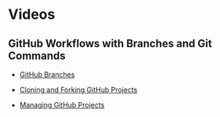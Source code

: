 # Videos

## GitHub Workflows with Branches and Git Commands

- [GitHub Branches](https://d3c33hcgiwev3.cloudfront.net/vVAWRBs9RPyQFkQbPdT8xg.processed/full/720p/index.mp4?Expires=1707696000&Signature=CtpZ4eu9jwinJePAPa1qKzeyYX5Hqejrwvxj~IBZc9MZToJ-5pdG7GoIbYqzWBwzlmcMt2XG1maTLNa7DNiGhLknWBfoNo1efRyl3Jl1p9DADoHk1zbAwWa4ztDu~81B2q6mPwTSrbBwApQ8WNBJpvCysc9QlRX8LGVk92nKGuE_&Key-Pair-Id=APKAJLTNE6QMUY6HBC5A)

- [Cloning and Forking GitHub Projects](https://d3c33hcgiwev3.cloudfront.net/R-rsInv6QLWq7CJ7-sC1cQ.processed/full/720p/index.mp4?Expires=1707696000&Signature=AczqoMPJUjR92J0U6IGmb2HDaM2aXvBhqzsn67ILE0ys0jKUN1x-uc937pdFDdMscjrD0UUFpS~qQeA4AH2hTWZeFnAhxUBgJWhe9vz9ysvCbE67SvkJ~KyHXEsiDT6Sx5cBkmXCf7HJJyAU2lPx2~RTq2Ebt8s0lwtcYxLgNqM_&Key-Pair-Id=APKAJLTNE6QMUY6HBC5A)

- [Managing GitHub Projects](https://d3c33hcgiwev3.cloudfront.net/-unvhnjmRqmy9nCiTg4J1w.processed/full/720p/index.mp4?Expires=1707696000&Signature=RytfH6BRxVDMiLqSbvMPJsO0uEz87608vkYplFX-ClUjwWT0We-atJtFzELQjKYjLEirDqGRSDc49k~yE6-Y9lRYQ~71YIy4B1jacblyX3SpBaWncODHQkWtszZAqFzYHo6crM3KfPu53S42sqHGYs4Q4MW4whUGISDHOhfmYyk_&Key-Pair-Id=APKAJLTNE6QMUY6HBC5A)